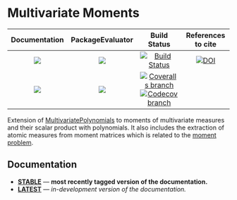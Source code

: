 # Multivariate Moments

| **Documentation** | **PackageEvaluator** | **Build Status** | **References to cite** |
|:-----------------:|:--------------------:|:----------------:|:----------------------:|
| [![][docs-stable-img]][docs-stable-url] | [![][pkg-0.6-img]][pkg-0.6-url] | [![Build Status][build-img]][build-url] | [![DOI][zenodo-img]][zenodo-url] |
| [![][docs-latest-img]][docs-latest-url] | [![][pkg-0.7-img]][pkg-0.7-url] | [![Coveralls branch][coveralls-img]][coveralls-url] [![Codecov branch][codecov-img]][codecov-url] | |

Extension of [MultivariatePolynomials](https://github.com/JuliaAlgebra/MultivariatePolynomials.jl) to moments of multivariate measures and their scalar product with polynomials.
It also includes the extraction of atomic measures from moment matrices which is related to the [moment problem](https://en.wikipedia.org/wiki/Moment_problem).

## Documentation

- [**STABLE**][docs-stable-url] &mdash; **most recently tagged version of the documentation.**
- [**LATEST**][docs-latest-url] &mdash; *in-development version of the documentation.*

[docs-stable-img]: https://img.shields.io/badge/docs-stable-blue.svg
[docs-latest-img]: https://img.shields.io/badge/docs-latest-blue.svg
[docs-stable-url]: https://juliaalgebra.github.io/MultivariateMoments.jl/stable
[docs-latest-url]: https://juliaalgebra.github.io/MultivariateMoments.jl/latest

[pkg-0.6-img]: http://pkg.julialang.org/badges/MultivariateMoments_0.6.svg
[pkg-0.6-url]: http://pkg.julialang.org/?pkg=MultivariateMoments
[pkg-0.7-img]: http://pkg.julialang.org/badges/MultivariateMoments_0.7.svg
[pkg-0.7-url]: http://pkg.julialang.org/?pkg=MultivariateMoments

[build-img]: https://travis-ci.org/JuliaAlgebra/MultivariateMoments.jl.svg?branch=master
[build-url]: https://travis-ci.org/JuliaAlgebra/MultivariateMoments.jl
[coveralls-img]: https://coveralls.io/repos/github/JuliaAlgebra/MultivariateMoments.jl/badge.svg?branch=master
[coveralls-url]: https://coveralls.io/github/JuliaAlgebra/MultivariateMoments.jl?branch=master
[codecov-img]: http://codecov.io/github/JuliaAlgebra/MultivariateMoments.jl/coverage.svg?branch=master
[codecov-url]: http://codecov.io/github/JuliaAlgebra/MultivariateMoments.jl?branch=master

[zenodo-url]: https://doi.org/10.5281/zenodo.1260357
[zenodo-img]: https://zenodo.org/badge/DOI/10.5281/zenodo.1260357.svg
